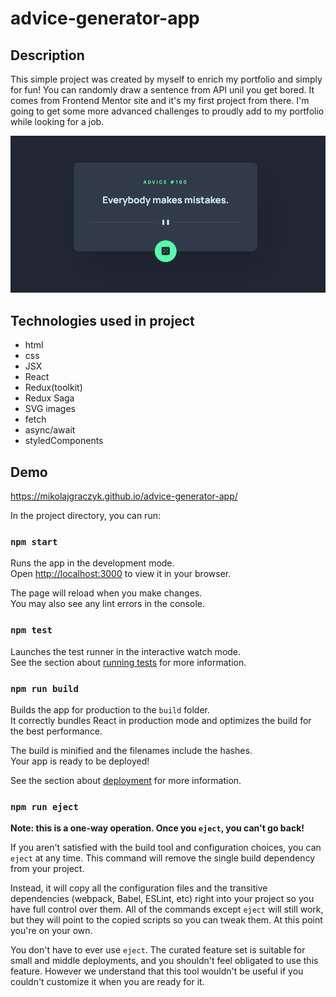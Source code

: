 # advice-generator-app

## Description
This simple project was created by myself to enrich my portfolio and simply for fun! You can randomly draw a sentence from API unil you get bored. It comes from Frontend Mentor site and it's my first project from there. I'm going to get some more advanced challenges to proudly add to my portfolio while looking for a job.

![example](https://github.com/mikolajgraczyk/advice-generator-app/blob/main/public/demo.gif?raw=true)

## Technologies used in project
- html
- css
- JSX
- React
- Redux(toolkit)
- Redux Saga
- SVG images
- fetch
- async/await
- styledComponents

## Demo

https://mikolajgraczyk.github.io/advice-generator-app/

In the project directory, you can run:

### `npm start`

Runs the app in the development mode.\
Open [http://localhost:3000](http://localhost:3000) to view it in your browser.

The page will reload when you make changes.\
You may also see any lint errors in the console.

### `npm test`

Launches the test runner in the interactive watch mode.\
See the section about [running tests](https://facebook.github.io/create-react-app/docs/running-tests) for more information.

### `npm run build`

Builds the app for production to the `build` folder.\
It correctly bundles React in production mode and optimizes the build for the best performance.

The build is minified and the filenames include the hashes.\
Your app is ready to be deployed!

See the section about [deployment](https://facebook.github.io/create-react-app/docs/deployment) for more information.

### `npm run eject`

**Note: this is a one-way operation. Once you `eject`, you can't go back!**

If you aren't satisfied with the build tool and configuration choices, you can `eject` at any time. This command will remove the single build dependency from your project.

Instead, it will copy all the configuration files and the transitive dependencies (webpack, Babel, ESLint, etc) right into your project so you have full control over them. All of the commands except `eject` will still work, but they will point to the copied scripts so you can tweak them. At this point you're on your own.

You don't have to ever use `eject`. The curated feature set is suitable for small and middle deployments, and you shouldn't feel obligated to use this feature. However we understand that this tool wouldn't be useful if you couldn't customize it when you are ready for it.
